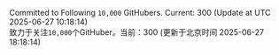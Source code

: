 Committed to Following `10,000` GitHubers. Current: <!-- FOLLOWING_COUNT -->300<!-- FOLLOWING_COUNT --> (Update at UTC <!-- LAST_UPDATED -->2025-06-27 10:18:14<!-- LAST_UPDATED -->)<br>
致力于关注`10,000`个GitHuber。当前：<!-- FOLLOWING_COUNT -->300<!-- FOLLOWING_COUNT --> (更新于北京时间 <!-- LAST_UPDATED_CST -->2025-06-27 18:18:14<!-- LAST_UPDATED_CST -->)
